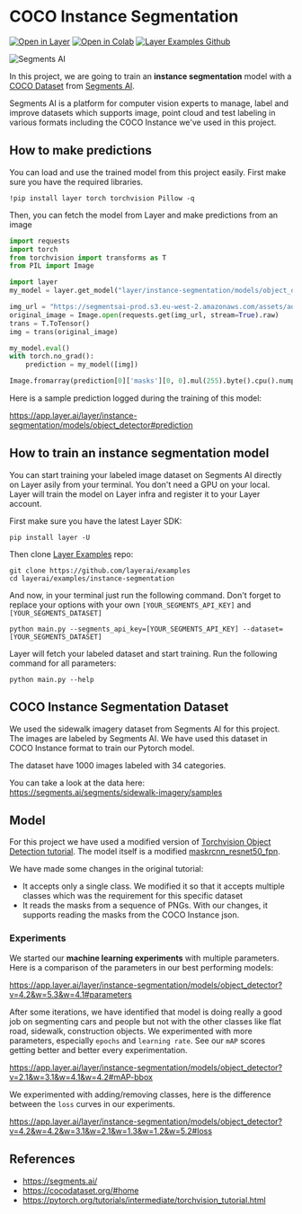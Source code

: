 # COCO Instance Segmentation

[![Open in Layer](https://app.layer.ai/assets/badge.svg)](https://app.layer.ai/layer/instance-segmentation/) [![Open in Colab](https://colab.research.google.com/assets/colab-badge.svg)](https://colab.research.google.com/github/layerai/examples/blob/main/instance-segmentation/notebooks/demo.ipynb) [![Layer Examples Github](https://badgen.net/badge/icon/github?icon=github&label)](https://github.com/layerai/examples/tree/main/instance-segmentation)

![Segments AI](https://segments.ai/blog/assets/images/panoptic-datasets/2d.png)

In this project, we are going to train an **instance segmentation** model with a [COCO Dataset](https://cocodataset.org/#home) from [Segments AI](https://segments.ai/). 

Segments AI is a platform for computer vision experts to manage, label and improve datasets which supports image, point cloud and test labeling in various formats including the COCO Instance we've used in this project. 


## How to make predictions

You can load and use the trained model from this project easily. First make sure you have the required libraries.

```
!pip install layer torch torchvision Pillow -q
```

Then, you can fetch the model from Layer and make predictions from an image

```python
import requests
import torch
from torchvision import transforms as T
from PIL import Image

import layer
my_model = layer.get_model("layer/instance-segmentation/models/object_detector:4.2").get_train()

img_url = "https://segmentsai-prod.s3.eu-west-2.amazonaws.com/assets/admin-tobias/515b671a-4ce3-4199-91e4-ad53f155935e.jpg"
original_image = Image.open(requests.get(img_url, stream=True).raw)
trans = T.ToTensor()
img = trans(original_image)

my_model.eval()
with torch.no_grad():
    prediction = my_model([img])

Image.fromarray(prediction[0]['masks'][0, 0].mul(255).byte().cpu().numpy())
```

Here is a sample prediction logged during the training of this model:

https://app.layer.ai/layer/instance-segmentation/models/object_detector#prediction

## How to train an instance segmentation model

You can start training your labeled image dataset on Segments AI directly on Layer asily from your terminal. You don't need a GPU on your local. Layer will train the model on Layer infra and register it to your Layer account.

First make sure you have the latest Layer SDK:
```shell
pip install layer -U
```

Then clone [Layer Examples](https://github.com/layerai/examples) repo:
```shell
git clone https://github.com/layerai/examples
cd layerai/examples/instance-segmentation
```

And now, in your terminal just run the following command. Don't forget to replace your options with your own
`[YOUR_SEGMENTS_API_KEY]` and `[YOUR_SEGMENTS_DATASET]`
```shell
python main.py --segments_api_key=[YOUR_SEGMENTS_API_KEY] --dataset=[YOUR_SEGMENTS_DATASET]
```

Layer will fetch your labeled dataset and start training. Run the following command for all parameters:
```shell
python main.py --help
```


## COCO Instance Segmentation Dataset

We used the sidewalk imagery dataset from Segments AI for this project. The images are labeled by Segments AI. We have used this dataset
in COCO Instance format to train our Pytorch model. 

The dataset have 1000 images labeled with 34 categories.

You can take a look at the data here:
https://segments.ai/segments/sidewalk-imagery/samples

## Model

For this project we have used a modified version of [Torchvision Object Detection tutorial](https://pytorch.org/tutorials/intermediate/torchvision_tutorial.html). The model itself is a modified [maskrcnn_resnet50_fpn](https://pytorch.org/vision/stable/generated/torchvision.models.detection.maskrcnn_resnet50_fpn.html).

We have made some changes in the original tutorial:
- It accepts only a single class. We modified it so that it accepts multiple classes which was the requirement for this specific dataset
- It reads the masks from a sequence of PNGs. With our changes, it supports reading the masks from the COCO Instance json.

### Experiments

We started our **machine learning experiments** with multiple parameters. 
Here is a comparison of the parameters in our best performing models:

https://app.layer.ai/layer/instance-segmentation/models/object_detector?v=4.2&w=5.3&w=4.1#parameters

After some iterations, we have identified that model is doing really a good job on segmenting cars and people but not with the other classes
like flat road, sidewalk, construction objects. We experimented with more parameters, especially `epochs` and `learning rate`. See our `mAP` scores getting better and better every experimentation.

https://app.layer.ai/layer/instance-segmentation/models/object_detector?v=2.1&w=3.1&w=4.1&w=4.2#mAP-bbox

We experimented with adding/removing classes, here is the difference between the `loss` curves in our experiments.

https://app.layer.ai/layer/instance-segmentation/models/object_detector?v=4.2&w=4.2&w=3.1&w=2.1&w=1.3&w=1.2&w=5.2#loss


## References
- https://segments.ai/
- https://cocodataset.org/#home
- https://pytorch.org/tutorials/intermediate/torchvision_tutorial.html